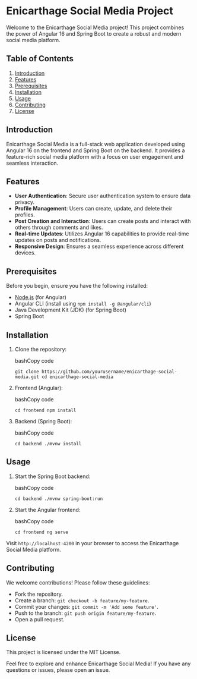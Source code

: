 
# Enicarthage Social Media Project

Welcome to the Enicarthage Social Media project! This project combines the power of Angular 16 and Spring Boot to create a robust and modern social media platform.

## Table of Contents

1.  [Introduction](https://chat.openai.com/c/46ca66a2-bbf8-4f02-bc79-41d8a37cbbd9#introduction)
2.  [Features](https://chat.openai.com/c/46ca66a2-bbf8-4f02-bc79-41d8a37cbbd9#features)
3.  [Prerequisites](https://chat.openai.com/c/46ca66a2-bbf8-4f02-bc79-41d8a37cbbd9#prerequisites)
4.  [Installation](https://chat.openai.com/c/46ca66a2-bbf8-4f02-bc79-41d8a37cbbd9#installation)
5.  [Usage](https://chat.openai.com/c/46ca66a2-bbf8-4f02-bc79-41d8a37cbbd9#usage)
6.  [Contributing](https://chat.openai.com/c/46ca66a2-bbf8-4f02-bc79-41d8a37cbbd9#contributing)
7.  [License](https://chat.openai.com/c/46ca66a2-bbf8-4f02-bc79-41d8a37cbbd9#license)

## Introduction

Enicarthage Social Media is a full-stack web application developed using Angular 16 on the frontend and Spring Boot on the backend. It provides a feature-rich social media platform with a focus on user engagement and seamless interaction.

## Features

-   **User Authentication**: Secure user authentication system to ensure data privacy.
-   **Profile Management**: Users can create, update, and delete their profiles.
-   **Post Creation and Interaction**: Users can create posts and interact with others through comments and likes.
-   **Real-time Updates**: Utilizes Angular 16 capabilities to provide real-time updates on posts and notifications.
-   **Responsive Design**: Ensures a seamless experience across different devices.

## Prerequisites

Before you begin, ensure you have the following installed:

-   [Node.js](https://nodejs.org/) (for Angular)
-   Angular CLI (install using `npm install -g @angular/cli`)
-   Java Development Kit (JDK) (for Spring Boot)
-   Spring Boot

## Installation

1.  Clone the repository:
    
    bashCopy code
    
    `git clone https://github.com/yourusername/enicarthage-social-media.git
    cd enicarthage-social-media` 
    
2.  Frontend (Angular):
    
    bashCopy code
    
    `cd frontend
    npm install` 
    
3.  Backend (Spring Boot):
    
    bashCopy code
    
    `cd backend
    ./mvnw install` 
    

## Usage

1.  Start the Spring Boot backend:
    
    bashCopy code
    
    `cd backend
    ./mvnw spring-boot:run` 
    
2.  Start the Angular frontend:
    
    bashCopy code
    
    `cd frontend
    ng serve` 
    

Visit `http://localhost:4200` in your browser to access the Enicarthage Social Media platform.

## Contributing

We welcome contributions! Please follow these guidelines:

-   Fork the repository.
-   Create a branch: `git checkout -b feature/my-feature`.
-   Commit your changes: `git commit -m 'Add some feature'`.
-   Push to the branch: `git push origin feature/my-feature`.
-   Open a pull request.

## License

This project is licensed under the MIT License.

Feel free to explore and enhance Enicarthage Social Media! If you have any questions or issues, please open an issue.
